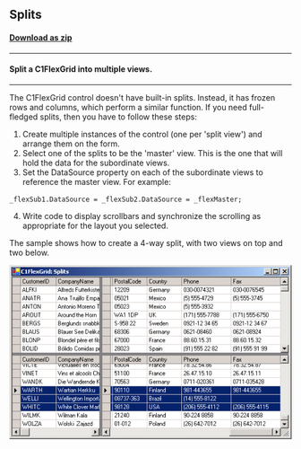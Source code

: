 ## Splits
#### [Download as zip](https://grapecity.github.io/DownGit/#/home?url=https://github.com/GrapeCity/ComponentOne-WinForms-Samples/tree/master/NetFramework\FlexGrid\CS\Splits)
____
#### Split a C1FlexGrid into multiple views.
____
The C1FlexGrid control doesn't have built-in splits. Instead, it has frozen rows and columns, which perform a similar function.
If you need full-fledged splits, then you have to follow these steps:
1. Create multiple instances of the control (one per 'split view') and arrange them on the form.
2. Select one of the splits to be the 'master' view. This is the one that will hold the data for the subordinate views.
3. Set the DataSource property on each of the subordinate views to reference the master view. For example:

```
_flexSub1.DataSource = _flexSub2.DataSource = _flexMaster;
```
4. Write code to display scrollbars and synchronize the scrolling as appropriate for the layout you selected.

The sample shows how to create a 4-way split, with two views on top and two below.

![screenshot](screenshot.PNG)
